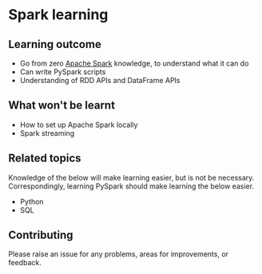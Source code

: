# Spark learning

## Learning outcome

* Go from zero [Apache Spark][spark] knowledge, to understand what it can do
* Can write PySpark scripts
* Understanding of RDD APIs and DataFrame APIs

[spark]: https://spark.apache.org/

## What won't be learnt

* How to set up Apache Spark locally
* Spark streaming

## Related topics

Knowledge of the below will make learning easier, but is not be necessary.
Correspondingly, learning PySpark should make learning the below easier.

* Python
* SQL

## Contributing

Please raise an issue for any problems, areas for improvements, or feedback.
